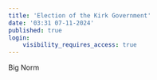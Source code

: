 ```yaml
---
title: 'Election of the Kirk Government'
date: '03:31 07-11-2024'
published: true
login:
    visibility_requires_access: true
---
```


Big Norm